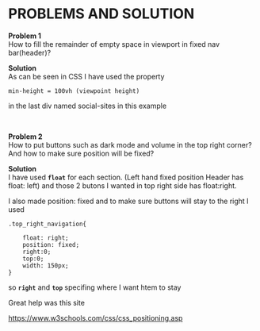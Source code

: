 # PROBLEMS AND SOLUTION

**Problem 1** <br> How to fill the remainder of empty space in viewport in fixed nav bar(header)?

**Solution**
<br>
As can be seen in CSS I have used the property

```
min-height = 100vh (viewpoint height)
```

in the last div named social-sites in this example

<br>

**Problem 2** <br>
How to put buttons such as dark mode and volume in the top right corner? And how to make sure position will be fixed?

**Solution** <br>
I have used **`float`** for each section. (Left hand fixed position Header has float: left) and those 2 butons I wanted in top right side has float:right. <br>

I also made position: fixed and to make sure buttons will stay to the right I used

```
.top_right_navigation{

    float: right;
    position: fixed;
    right:0;
    top:0;
    width: 150px;
}
```

so **`right`** and **`top`** specifing where I want htem to stay

Great help was this site

https://www.w3schools.com/css/css_positioning.asp

